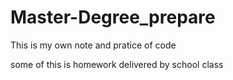 # Master-Degree_prepare

This is my own note and pratice of code

some of this is homework delivered by school class
